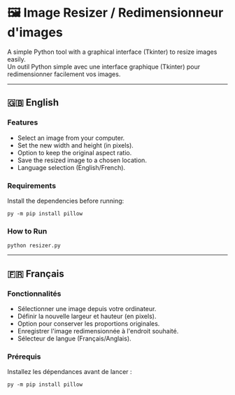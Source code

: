 # 🖼 Image Resizer / Redimensionneur d'images

A simple Python tool with a graphical interface (Tkinter) to resize images easily.  
Un outil Python simple avec une interface graphique (Tkinter) pour redimensionner facilement vos images.

---

## 🇬🇧 English

### Features
- Select an image from your computer.
- Set the new width and height (in pixels).
- Option to keep the original aspect ratio.
- Save the resized image to a chosen location.
- Language selection (English/French).

### Requirements
Install the dependencies before running:
```
py -m pip install pillow
```

### How to Run
```
python resizer.py
```

---

## 🇫🇷 Français

### Fonctionnalités
- Sélectionner une image depuis votre ordinateur.
- Définir la nouvelle largeur et hauteur (en pixels).
- Option pour conserver les proportions originales.
- Enregistrer l'image redimensionnée à l'endroit souhaité.
- Sélecteur de langue (Français/Anglais).

### Prérequis
Installez les dépendances avant de lancer :
```
py -m pip install pillow
```

